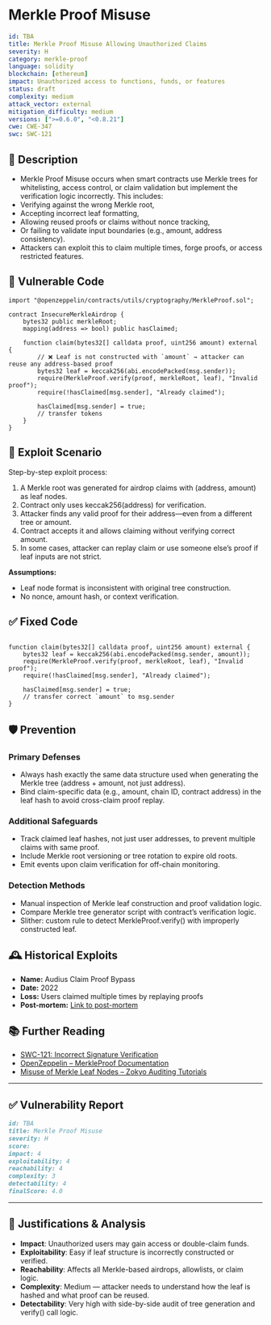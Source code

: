 # Merkle Proof Misuse

```YAML
id: TBA
title: Merkle Proof Misuse Allowing Unauthorized Claims 
severity: H
category: merkle-proof
language: solidity
blockchain: [ethereum]
impact: Unauthorized access to functions, funds, or features
status: draft
complexity: medium
attack_vector: external
mitigation_difficulty: medium
versions: [">=0.6.0", "<0.8.21"]
cwe: CWE-347
swc: SWC-121
```

## 📝 Description

- Merkle Proof Misuse occurs when smart contracts use Merkle trees for whitelisting, access control, or claim validation but implement the verification logic incorrectly. This includes:
- Verifying against the wrong Merkle root,
- Accepting incorrect leaf formatting,
- Allowing reused proofs or claims without nonce tracking,
- Or failing to validate input boundaries (e.g., amount, address consistency).
- Attackers can exploit this to claim multiple times, forge proofs, or access restricted features.

## 🚨 Vulnerable Code

```solidity
import "@openzeppelin/contracts/utils/cryptography/MerkleProof.sol";

contract InsecureMerkleAirdrop {
    bytes32 public merkleRoot;
    mapping(address => bool) public hasClaimed;

    function claim(bytes32[] calldata proof, uint256 amount) external {
        // ❌ Leaf is not constructed with `amount` → attacker can reuse any address-based proof
        bytes32 leaf = keccak256(abi.encodePacked(msg.sender));
        require(MerkleProof.verify(proof, merkleRoot, leaf), "Invalid proof");
        require(!hasClaimed[msg.sender], "Already claimed");

        hasClaimed[msg.sender] = true;
        // transfer tokens
    }
}
```

## 🧪 Exploit Scenario

Step-by-step exploit process:

1. A Merkle root was generated for airdrop claims with (address, amount) as leaf nodes.
2. Contract only uses keccak256(address) for verification.
3. Attacker finds any valid proof for their address—even from a different tree or amount.
4. Contract accepts it and allows claiming without verifying correct amount.
5. In some cases, attacker can replay claim or use someone else’s proof if leaf inputs are not strict.

**Assumptions:**

- Leaf node format is inconsistent with original tree construction.
- No nonce, amount hash, or context verification.

## ✅ Fixed Code

```solidity

function claim(bytes32[] calldata proof, uint256 amount) external {
    bytes32 leaf = keccak256(abi.encodePacked(msg.sender, amount));
    require(MerkleProof.verify(proof, merkleRoot, leaf), "Invalid proof");
    require(!hasClaimed[msg.sender], "Already claimed");

    hasClaimed[msg.sender] = true;
    // transfer correct `amount` to msg.sender
}
```

## 🛡️ Prevention

### Primary Defenses

- Always hash exactly the same data structure used when generating the Merkle tree (address + amount, not just address).
- Bind claim-specific data (e.g., amount, chain ID, contract address) in the leaf hash to avoid cross-claim proof replay.

### Additional Safeguards

- Track claimed leaf hashes, not just user addresses, to prevent multiple claims with same proof.
- Include Merkle root versioning or tree rotation to expire old roots.
- Emit events upon claim verification for off-chain monitoring.

### Detection Methods

- Manual inspection of Merkle leaf construction and proof validation logic.
- Compare Merkle tree generator script with contract’s verification logic.
- Slither: custom rule to detect MerkleProof.verify() with improperly constructed leaf.

## 🕰️ Historical Exploits

- **Name:** Audius Claim Proof Bypass 
- **Date:** 2022 
- **Loss:** Users claimed multiple times by replaying proofs 
- **Post-mortem:** [Link to post-mortem](https://rekt.news/audius-rekt/) 


## 📚 Further Reading

- [SWC-121: Incorrect Signature Verification](https://swcregistry.io/docs/SWC-121) 
- [OpenZeppelin – MerkleProof Documentation](https://docs.openzeppelin.com/contracts/4.x/api/utils#MerkleProof) 
- [Misuse of Merkle Leaf Nodes – Zokyo Auditing Tutorials](https://zokyo-auditing-tutorials.gitbook.io/zokyo-tutorials/tutorial-32-merkle-leafs/misuse-of-merkle-leaf-nodes) 

---

## ✅ Vulnerability Report 

```markdown
id: TBA
title: Merkle Proof Misuse 
severity: H
score:
impact: 4         
exploitability: 4 
reachability: 4   
complexity: 3     
detectability: 4  
finalScore: 4.0
```

---

## 📄 Justifications & Analysis

- **Impact**: Unauthorized users may gain access or double-claim funds.
- **Exploitability**: Easy if leaf structure is incorrectly constructed or verified.
- **Reachability**: Affects all Merkle-based airdrops, allowlists, or claim logic.
- **Complexity**: Medium — attacker needs to understand how the leaf is hashed and what proof can be reused.
- **Detectability**: Very high with side-by-side audit of tree generation and verify() call logic.
